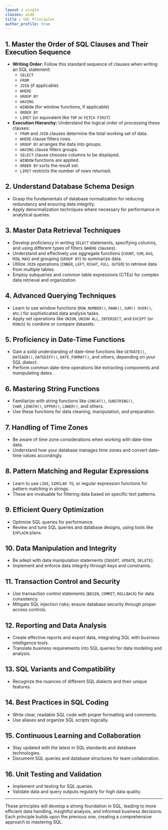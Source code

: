 ```yaml
---
layout : single
classes: wide
title : SQL Principles
author_profile: true
---
```



## 1. Master the Order of SQL Clauses and Their Execution Sequence
- **Writing Order:** Follow this standard sequence of clauses when writing an SQL statement:
    - `SELECT`
    - `FROM`
    - `JOIN` (if applicable)
    - `WHERE`
    - `GROUP BY`
    - `HAVING`
    - `WINDOW` (for window functions, if applicable)
    - `ORDER BY`
    - `LIMIT` (or equivalent like `TOP` or `FETCH FIRST`)
- **Execution Hierarchy:** Understand the logical order of processing these clauses:
    - `FROM` and `JOIN` clauses determine the total working set of data.
    - `WHERE` clause filters rows.
    - `GROUP BY` arranges the data into groups.
    - `HAVING` clause filters groups.
    - `SELECT` clause chooses columns to be displayed.
    - `WINDOW` functions are applied.
    - `ORDER BY` sorts the result set.
    - `LIMIT` restricts the number of rows returned.

## 2. Understand Database Schema Design
- Grasp the fundamentals of database normalization for reducing redundancy and ensuring data integrity.
- Apply denormalization techniques where necessary for performance in analytical queries.

## 3. Master Data Retrieval Techniques
- Develop proficiency in writing `SELECT` statements, specifying columns, and using different types of filters (`WHERE` clauses).
- Understand and effectively use aggregate functions (`COUNT`, `SUM`, `AVG`, `MIN`, `MAX`) and grouping (`GROUP BY`) to summarize data.
- Utilize `JOIN` operations (`INNER`, `LEFT`, `RIGHT`, `FULL OUTER`) to retrieve data from multiple tables.
- Employ subqueries and common table expressions (CTEs) for complex data retrieval and organization.

## 4. Advanced Querying Techniques
- Learn to use window functions (`ROW_NUMBER()`, `RANK()`, `SUM() OVER()`, etc.) for sophisticated data analysis tasks.
- Apply set operations like `UNION`, `UNION ALL`, `INTERSECT`, and `EXCEPT` (or `MINUS`) to combine or compare datasets.

## 5. Proficiency in Date-Time Functions
- Gain a solid understanding of date-time functions like `GETDATE()`, `DATEADD()`, `DATEDIFF()`, `DATE_FORMAT()`, and others, depending on your SQL dialect.
- Perform common date-time operations like extracting components and manipulating dates.

## 6. Mastering String Functions
- Familiarize with string functions like `CONCAT()`, `SUBSTRING()`, `CHAR_LENGTH()`, `UPPER()`, `LOWER()`, and others.
- Use these functions for data cleaning, manipulation, and preparation.

## 7. Handling of Time Zones
- Be aware of time zone considerations when working with date-time data.
- Understand how your database manages time zones and convert date-time values accordingly.

## 8. Pattern Matching and Regular Expressions
- Learn to use `LIKE`, `SIMILAR TO`, or regular expression functions for pattern matching in strings.
- These are invaluable for filtering data based on specific text patterns.

## 9. Efficient Query Optimization
- Optimize SQL queries for performance.
- Review and tune SQL queries and database designs, using tools like `EXPLAIN` plans.

## 10. Data Manipulation and Integrity
- Be adept with data manipulation statements (`INSERT`, `UPDATE`, `DELETE`).
- Implement and enforce data integrity through keys and constraints.

## 11. Transaction Control and Security
- Use transaction control statements (`BEGIN`, `COMMIT`, `ROLLBACK`) for data consistency.
- Mitigate SQL injection risks; ensure database security through proper access controls.

## 12. Reporting and Data Analysis
- Create effective reports and export data, integrating SQL with business intelligence tools.
- Translate business requirements into SQL queries for data modeling and analysis.

## 13. SQL Variants and Compatibility
- Recognize the nuances of different SQL dialects and their unique features.

## 14. Best Practices in SQL Coding
- Write clear, readable SQL code with proper formatting and comments.
- Use aliases and organize SQL scripts logically.

## 15. Continuous Learning and Collaboration
- Stay updated with the latest in SQL standards and database technologies.
- Document SQL queries and database structures for team collaboration.

## 16. Unit Testing and Validation
- Implement unit testing for SQL queries.
- Validate data and query outputs regularly for high data quality.

---

These principles will develop a strong foundation in SQL, leading to more efficient data handling, insightful analysis, and informed business decisions. Each principle builds upon the previous one, creating a comprehensive approach to mastering SQL.
